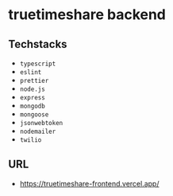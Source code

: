 # truetimeshare backend

## Techstacks
- `typescript`
- `eslint`
- `prettier`
- `node.js`
- `express`
- `mongodb`
- `mongoose`
- `jsonwebtoken`
- `nodemailer`
- `twilio`
  
## URL
- https://truetimeshare-frontend.vercel.app/